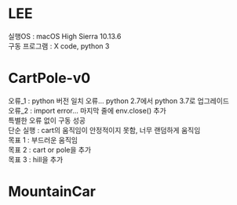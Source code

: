 # LEE
 실행OS : macOS High Sierra 10.13.6  
 구동 프로그램 : X code, python 3  

# CartPole-v0
   오류_1 : python 버전 일치 오류... python 2.7에서 python 3.7로 업그레이드  
   오류_2 : import error... 마지막 줄에 env.close() 추가  
   특별한 오류 없이 구동 성공  
   단순 실행 : cart의 움직임이 안정적이지 못함, 너무 랜덤하게 움직임  
   목표 1 : 부드러운 움직임  
   목표 2 : cart or pole을 추가  
   목표 3 : hill을 추가  

# MountainCar

